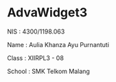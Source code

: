 # AdvaWidget3

NIS : 4300/1198.063

Name : Aulia Khanza Ayu Purnantuti

Class : XIIRPL3 - 08

School : SMK Telkom Malang

